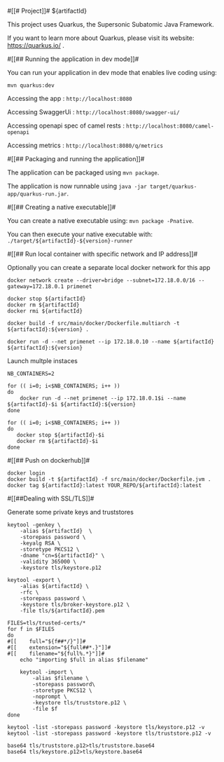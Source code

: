 #[[# Project]]# ${artifactId}

This project uses Quarkus, the Supersonic Subatomic Java Framework.

If you want to learn more about Quarkus, please visit its website: https://quarkus.io/ .

#[[## Running the application in dev mode]]#

You can run your application in dev mode that enables live coding using:

```
mvn quarkus:dev
```

Accessing the app : `http://localhost:8080`

Accessing SwaggerUi : `http://localhost:8080/swagger-ui/`

Accessing openapi spec of camel rests : `http://localhost:8080/camel-openapi`

Accessing metrics : `http://localhost:8080/q/metrics`

#[[## Packaging and running the application]]#

The application can be packaged using `mvn package`.

The application is now runnable using `java -jar target/quarkus-app/quarkus-run.jar`.

#[[## Creating a native executable]]#

You can create a native executable using: `mvn package -Pnative`.

You can then execute your native executable with: `./target/${artifactId}-${version}-runner`

#[[## Run local container with specific network and IP address]]#

Optionally you can create a separate local docker network for this app

```
docker network create --driver=bridge --subnet=172.18.0.0/16 --gateway=172.18.0.1 primenet 
```

```
docker stop ${artifactId}
docker rm ${artifactId}
docker rmi ${artifactId}

docker build -f src/main/docker/Dockerfile.multiarch -t ${artifactId}:${version} .

docker run -d --net primenet --ip 172.18.0.10 --name ${artifactId} ${artifactId}:${version}
```

Launch multple instaces

```
NB_CONTAINERS=2

for (( i=0; i<$NB_CONTAINERS; i++ ))
do
    docker run -d --net primenet --ip 172.18.0.1$i --name ${artifactId}-$i ${artifactId}:${version}
done

for (( i=0; i<$NB_CONTAINERS; i++ ))
do
   docker stop ${artifactId}-$i
   docker rm ${artifactId}-$i
done

```


#[[## Push on dockerhub]]#

```
docker login
docker build -t ${artifactId} -f src/main/docker/Dockerfile.jvm .
docker tag ${artifactId}:latest YOUR_REPO/${artifactId}:latest
```

#[[##Dealing with SSL/TLS]]#

Generate some private keys and truststores

```
keytool -genkey \
    -alias ${artifactId}  \
    -storepass password \
    -keyalg RSA \
    -storetype PKCS12 \
    -dname "cn=${artifactId}" \
    -validity 365000 \
    -keystore tls/keystore.p12

keytool -export \
    -alias ${artifactId} \
    -rfc \
    -storepass password \
    -keystore tls/broker-keystore.p12 \
    -file tls/${artifactId}.pem

FILES=tls/trusted-certs/*
for f in $FILES
do
#[[    full="${f##*/}"]]#
#[[    extension="${full##*.}"]]#
#[[    filename="${full%.*}"]]#
    echo "importing $full in alias $filename"

    keytool -import \
        -alias $filename \
        -storepass password\
        -storetype PKCS12 \
        -noprompt \
        -keystore tls/truststore.p12 \
        -file $f
done

keytool -list -storepass password -keystore tls/keystore.p12 -v
keytool -list -storepass password -keystore tls/truststore.p12 -v

base64 tls/truststore.p12>tls/truststore.base64
base64 tls/keystore.p12>tls/keystore.base64

```